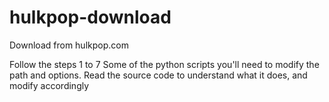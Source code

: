 # hulkpop-download
Download from hulkpop.com

Follow the steps 1 to 7
Some of the python scripts you'll need to modify the path and options. Read the source code to understand what it does, and modify accordingly
